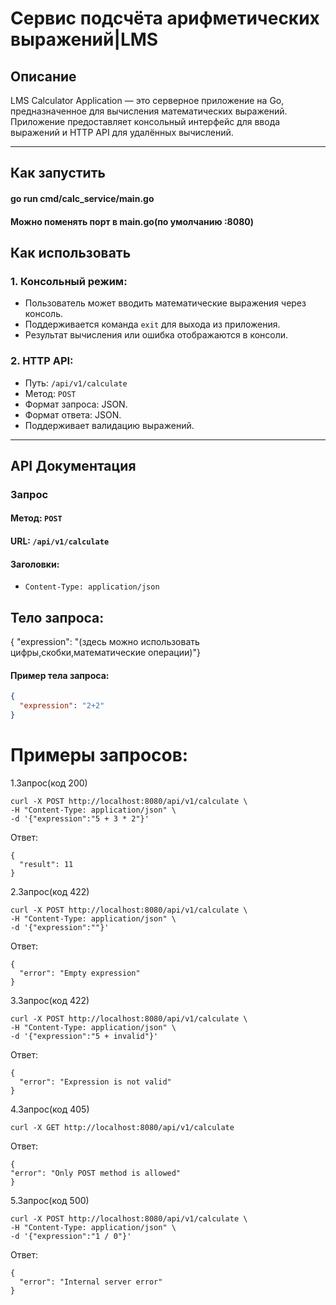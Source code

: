 # Сервис подсчёта арифметических выражений|LMS 

## Описание

LMS Calculator Application — это серверное приложение на Go, предназначенное для вычисления математических выражений. Приложение предоставляет консольный интерфейс для ввода выражений и HTTP API для удалённых вычислений.

---
## Как запустить
#### go run cmd/calc_service/main.go
#### Можно поменять порт в main.go(по умолчанию :8080)

## Как использовать

### 1. Консольный режим:
- Пользователь может вводить математические выражения через консоль.
- Поддерживается команда `exit` для выхода из приложения.
- Результат вычисления или ошибка отображаются в консоли.

### 2. HTTP API:
- Путь: `/api/v1/calculate`
- Метод: `POST`
- Формат запроса: JSON.
- Формат ответа: JSON.
- Поддерживает валидацию выражений.

---

## API Документация

### **Запрос**

#### Метод: `POST`
#### URL: `/api/v1/calculate`
#### Заголовки:
- `Content-Type: application/json`

## Тело запроса:
{
"expression": "(здесь можно использовать цифры,скобки,математические операции)"}

#### Пример тела запроса:
```json
{
  "expression": "2+2"
}
```

# Примеры запросов:
1.Запрос(код 200)
```
curl -X POST http://localhost:8080/api/v1/calculate \
-H "Content-Type: application/json" \
-d '{"expression":"5 + 3 * 2"}'
```
Ответ:
```
{
  "result": 11
}
```

2.Запрос(код 422)
```
curl -X POST http://localhost:8080/api/v1/calculate \
-H "Content-Type: application/json" \
-d '{"expression":""}'
```
Ответ:
```
{
  "error": "Empty expression"
}
```

3.Запрос(код 422)
```
curl -X POST http://localhost:8080/api/v1/calculate \
-H "Content-Type: application/json" \
-d '{"expression":"5 + invalid"}'
```
Ответ:
```
{
  "error": "Expression is not valid"
}
```

4.Запрос(код 405)
```
curl -X GET http://localhost:8080/api/v1/calculate
```
Ответ:
```
{
"error": "Only POST method is allowed"
}
```
5.Запрос(код 500)
```
curl -X POST http://localhost:8080/api/v1/calculate \
-H "Content-Type: application/json" \
-d '{"expression":"1 / 0"}'
```
Ответ:
```
{
  "error": "Internal server error"
}
```


